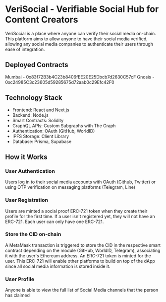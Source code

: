 # VeriSocial - Verifiable Social Hub for Content Creators

VeriSocial is a place where anyone can verify their social media on-chain. This platform aims to allow anyone to have their social media verified, allowing any social media companies to authenticate their users through ease of integration.

## Deployed Contracts
Mumbai - 0x83f72B3b4C23b8406fEE20E25Dbcb7d2630C57cF
Gnosis - 0xc24985C3c23605d59285675d72aab0c29Efc42F0

## Technology Stack

- Frontend: React and Next.js
- Backend: Node.js
- Smart Contracts: Solidity
- GraphQL APIs: Custom Subgraphs with The Graph
- Authentication: OAuth (GitHub, WorldID)
- IPFS Storage: Client Library
- Database: Prisma, Supabase

## How it Works

### User Authentication

Users log in to their social media accounts with OAuth (Github, Twitter) or using OTP verification on messaging platforms (Telegram, Line)

### User Registration

Users are minted a social proof ERC-721 token when they create their profile for the first time. If a user isn't registered yet, they will not have an ERC-721. Each user can only have one ERC-721.

### Store the CID on-chain

A MetaMask transaction is triggered to store the CID in the respective smart contract depending on the module (GitHub, WorldID, Telegram), associating it with the user's Ethereum address. An ERC-721 token is minted for the user. This ERC-721 will enable other platforms to build on top of the dApp since all social media information is stored inside it.
### User Profile

Anyone is able to view the full list of Social Media channels that the person has claimed

